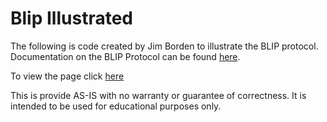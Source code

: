 # Blip Illustrated
The following is code created by Jim Borden to illustrate the BLIP protocol.  Documentation on the BLIP Protocol can be found [here](https://github.com/couchbase/couchbase-lite-core/blob/master/Networking/BLIP/docs/BLIP%20Protocol.md). 

To view the page click [here](https://couchbase-examples.github.io/blip-illustrated/)

This is provide AS-IS with no warranty or guarantee of correctness.  It is intended to be used for educational purposes only.  
